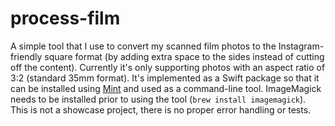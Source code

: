 # process-film

A simple tool that I use to convert my scanned film photos to the Instagram-friendly square format (by adding extra space to the sides instead of cutting off the content). Currently it's only supporting photos with an aspect ratio of 3:2 (standard 35mm format). It's implemented as a Swift package so that it can be installed using [Mint](https://github.com/yonaskolb/Mint) and used as a command-line tool. ImageMagick needs to be installed prior to using the tool (`brew install imagemagick`). This is not a showcase project, there is no proper error handling or tests.
